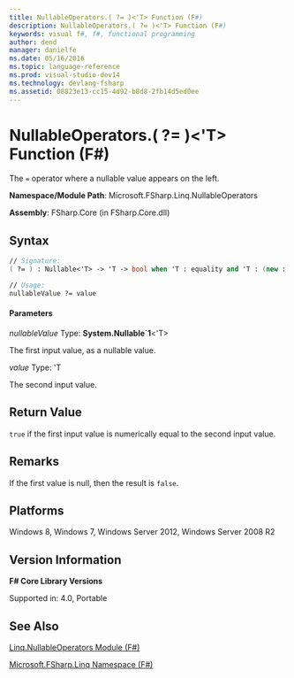 ```yaml
---
title: NullableOperators.( ?= )<'T> Function (F#)
description: NullableOperators.( ?= )<'T> Function (F#)
keywords: visual f#, f#, functional programming
author: dend
manager: danielfe
ms.date: 05/16/2016
ms.topic: language-reference
ms.prod: visual-studio-dev14
ms.technology: devlang-fsharp
ms.assetid: 08823e13-cc15-4d92-b8d8-2fb14d5ed0ee
---
```


# NullableOperators.( ?= )<'T> Function (F#)

The `=` operator where a nullable value appears on the left.

**Namespace/Module Path**: Microsoft.FSharp.Linq.NullableOperators

**Assembly**: FSharp.Core (in FSharp.Core.dll)


## Syntax

```fsharp
// Signature:
( ?= ) : Nullable<'T> -> 'T -> bool when 'T : equality and 'T : (new : unit ->  'T) and 'T : struct and 'T :> ValueType

// Usage:
nullableValue ?= value
```

#### Parameters
*nullableValue*
Type: **System.Nullable&#96;1**&lt;'T&gt;


The first input value, as a nullable value.


*value*
Type: 'T


The second input value.

## Return Value
`true` if the first input value is numerically equal to the second input value.

## Remarks
If the first value is null, then the result is `false`.

## Platforms
Windows 8, Windows 7, Windows Server 2012, Windows Server 2008 R2

## Version Information
**F# Core Library Versions**

Supported in: 4.0, Portable

## See Also
[Linq.NullableOperators Module &#40;F&#35;&#41;](Linq.NullableOperators-Module-%5BFSharp%5D.md)

[Microsoft.FSharp.Linq Namespace &#40;F&#35;&#41;](Microsoft.FSharp.Linq-Namespace-%5BFSharp%5D.md)

